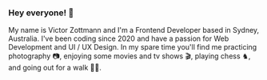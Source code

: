 ### Hey everyone! 👋

My name is Victor Zottmann and I'm a Frontend Developer based in Sydney, Australia. I've been coding since 2020 and have a passion for Web Development and UI / UX Design. In my spare time you'll find me practicing photography  📷, enjoying some movies and tv shows 🎬, playing chess  ♞, and going out for a walk  🚶‍♂️.



<!-- #### 🌱   I’m currently learning...

-->



<!--
**victorzottmann/victorzottmann** is a ✨ _special_ ✨ repository because its `README.md` (this file) appears on your GitHub profile.

Here are some ideas to get you started:

- 🔭 I’m currently working on ...
- 🌱 I’m currently learning ...
- 👯 I’m looking to collaborate on ...
- 🤔 I’m looking for help with ...
- 💬 Ask me about ...
- 📫 How to reach me: ...
- 😄 Pronouns: ...
- ⚡ Fun fact: ...
-->

